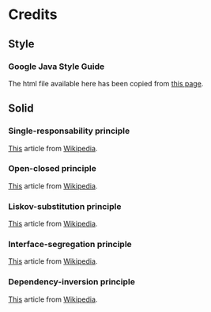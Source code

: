 # Credits

## Style 
### Google Java Style Guide
The html file available here has been copied from [this page](https://google.github.io/styleguide/javaguide.html).

## Solid
### Single-responsability principle  
[This](https://en.wikipedia.org/wiki/Single-responsibility_principle) article from [Wikipedia](https://wikipedia.org).
### Open-closed principle  
[This](https://en.wikipedia.org/wiki/Open%E2%80%93closed_principle) article from [Wikipedia](https://wikipedia.org).

### Liskov-substitution principle  
[This](https://en.wikipedia.org/wiki/Liskov_substitution_principle) article from [Wikipedia](https://wikipedia.org).

### Interface-segregation principle  
[This](https://en.wikipedia.org/wiki/Interface_segregation_principle) article from [Wikipedia](https://wikipedia.org).

### Dependency-inversion principle  
[This](https://en.wikipedia.org/wiki/Dependency_inversion_principle) article from [Wikipedia](https://wikipedia.org).



